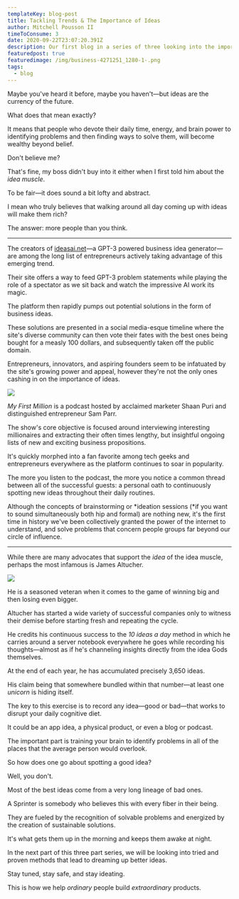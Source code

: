 ```yaml
---
templateKey: blog-post
title: Tackling Trends & The Importance of Ideas
author: Mitchell Pousson II
timeToConsume: 3
date: 2020-09-22T23:07:20.391Z
description: Our first blog in a series of three looking into the importance of ideas.
featuredpost: true
featuredimage: /img/business-4271251_1280-1-.png
tags:
  - blog
---
```

Maybe you've heard it before, maybe you haven't—but ideas are the currency of the future.

What does that mean exactly?

It means that people who devote their daily time, energy, and brain power to identifying problems and then finding ways to solve them, will become wealthy beyond belief.

Don't believe me?

That's fine, my boss didn't buy into it either when I first told him about the *idea muscle*.

To be fair—it does sound a bit lofty and abstract.

I mean who truly believes that walking around all day coming up with ideas will make them rich?

The answer: more people than you think.

- - -

The creators of [ideasai.net](http://ideasai.net)—a GPT-3 powered business idea generator—are among the long list of entrepreneurs actively taking advantage of this emerging trend.

Their site offers a way to feed GPT-3 problem statements while playing the role of a spectator as we sit back and watch the impressive AI work its magic.

The platform then rapidly pumps out potential solutions in the form of business ideas.

These solutions are presented in a social media-esque timeline where the site's diverse community can then vote their fates with the best ones being bought for a measly 100 dollars, and subsequently taken off the public domain.

Entrepreneurs, innovators, and aspiring founders seem to be infatuated by the site's growing power and appeal, however they're not the only ones cashing in on the importance of ideas.

![](/img/my-first-million.jpg)

*My First Million* is a podcast hosted by acclaimed marketer Shaan Puri and distinguished entrepreneur Sam Parr.

The show's core objective is focused around interviewing interesting millionaires and extracting their often times lengthy, but insightful ongoing lists of new and exciting business propositions.

It's quickly morphed into a fan favorite among tech geeks and entrepreneurs everywhere as the platform continues to soar in popularity.

The more you listen to the podcast, the more you notice a common thread between all of the successful guests: a personal oath to continuously spotting new ideas throughout their daily routines.

Although the concepts of brainstorming or \*ideation sessions (\*if you want to sound simultaneously both hip and formal) are nothing new, it's the first time in history we've been collectively granted the power of the internet to understand, and solve problems that concern people groups far beyond our circle of influence.

- - -

While there are many advocates that support the *idea* of the idea muscle, perhaps the most infamous is James Altucher.

![](/img/altucher.jpg)

He is a seasoned veteran when it comes to the game of winning big and then losing even bigger.

Altucher has started a wide variety of successful companies only to witness their demise before starting fresh and repeating the cycle.

He credits his continuous success to the *10 ideas a day* method in which he carries around a server notebook everywhere he goes while recording his thoughts—almost as if he's channeling insights directly from the idea Gods themselves.

At the end of each year, he has accumulated precisely 3,650 ideas.

His claim being that somewhere bundled within that number—at least one *unicorn* is hiding itself.

The key to this exercise is to record any idea—good or bad—that works to disrupt your daily cognitive diet.

It could be an app idea, a physical product, or even a blog or podcast.

The important part is training your brain to identify problems in all of the places that the average person would overlook.

So how does one go about spotting a good idea?

Well, you don't.

Most of the best ideas come from a very long lineage of bad ones.

A Sprinter is somebody who believes this with every fiber in their being.

They are fueled by the recognition of solvable problems and energized by the creation of sustainable solutions.

It's what gets them up in the morning and keeps them awake at night.

In the next part of this three part series, we will be looking into tried and proven methods that lead to dreaming up better ideas.

Stay tuned, stay safe, and stay ideating.

This is how we help *ordinary* people build *extraordinary* products.